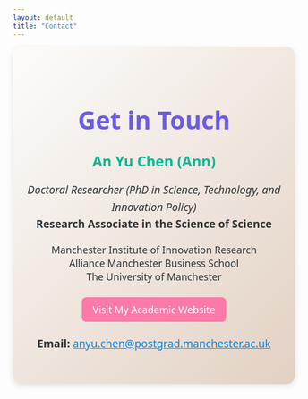 ```yaml
---
layout: default
title: "Contact"
---
```


<!-- Add Font Awesome for icons (you can include this in your <head> section if not already present) -->
<link rel="stylesheet" href="https://cdnjs.cloudflare.com/ajax/libs/font-awesome/6.5.0/css/all.min.css" />

<div style="max-width: 700px; margin: 0 auto; text-align: center; padding: 40px 20px; background: linear-gradient(135deg, #fdfcfb, #e2d1c3); border-radius: 15px; box-shadow: 0 4px 12px rgba(0,0,0,0.1); font-family: 'Segoe UI', sans-serif; color: #2d3436;">

  <h1 style="font-size: 2.75rem; color: #6c5ce7; margin-bottom: 20px;">
    <i class="fas fa-envelope-open-text"></i> Get in Touch
  </h1>

  <p style="font-size: 1.6rem; margin-bottom: 10px; font-weight: bold; color: #00b894;">
    An Yu Chen (Ann)
  </p>

  <p style="font-size: 1.2rem; line-height: 1.6; margin-bottom: 15px;">
    <em>Doctoral Researcher (PhD in Science, Technology, and Innovation Policy)</em><br>
    <span style="font-weight: bold;">Research Associate in the Science of Science</span>
  </p>

  <p style="font-size: 1.1rem; color: #2d3436; margin-bottom: 20px;">
    Manchester Institute of Innovation Research<br>
    Alliance Manchester Business School<br>
    The University of Manchester
  </p>

  <p style="margin: 25px 0;">
    <a href="https://an-yu-chen.github.io/academic.website/" 
       style="display: inline-block; background-color: #fd79a8; color: white; padding: 10px 20px; border-radius: 8px; font-size: 1.1rem; text-decoration: none; transition: background-color 0.3s;">
      <i class="fas fa-globe"></i> Visit My Academic Website
    </a>
  </p>

  <p style="font-size: 1.2rem;">
    <i class="fas fa-envelope" style="color: #0984e3;"></i> 
    <strong>Email:</strong> 
    <a href="mailto:anyu.chen@postgrad.manchester.ac.uk" style="color: #0984e3;">
      anyu.chen@postgrad.manchester.ac.uk
    </a>
  </p>
</div>
